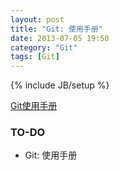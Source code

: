 ```yaml
---
layout: post
title: "Git: 使用手册"
date: 2013-07-05 19:50
category: "Git"
tags: [Git]
---
```


{% include JB/setup %}


[Git使用手册](http://git.oschina.net/progit)


### TO-DO
+ Git: 使用手册 
